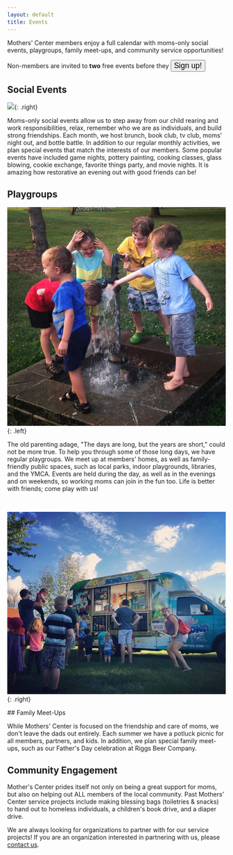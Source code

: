 ```yaml
---
layout: default
title: Events
---
```


Mothers' Center members enjoy a full calendar with moms-only social events,
playgroups, family meet-ups, and community service opportunities!

Non-members are invited to <b>two</b> free events before they
<a href="https://goo.gl/forms/ncpTYh6j67qUXPEG3" style="color: #6257aa;"><button class="highlight" style="font-size: 125%;">Sign up!</button></a>

## Social Events

![](assets/img/movies.jpg){: .right}

Moms-only social events allow us to step away from our child rearing and work
responsibilities, relax, remember who we are as individuals, and build strong
friendships. Each month, we host brunch, book club, tv club, moms' night out,
and bottle battle. In addition to our regular monthly activities, we plan
special events that match the interests of our members. Some popular events
have included game nights, pottery painting, cooking classes, glass blowing,
cookie exchange, favorite things party, and movie nights. It is amazing how
restorative an evening out with good friends can be! 

## Playgroups

![Playgroups](assets/img/playgroup2.jpg "Play groups"){: .left}

The old parenting adage, "The days are long, but the years are short," could
not be more true. To help you through some of those long days, we have regular
playgroups. We meet up at members' homes, as well as family-friendly public
spaces, such as local parks, indoor playgrounds, libraries, and the YMCA.
Events are held during the day, as well as in the evenings and on weekends, so
working moms can join in the fun too. Life is better with friends; come play
with us!

<div class="clearfix">&nbsp;</div>

<div markdown="1">

![](assets/img/kona_ice2.jpg){: .right}

<div markdown="1">
## Family Meet-Ups

While Mothers' Center is focused on the friendship and care of moms, we don't
leave the dads out entirely. Each summer we have a potluck picnic for all
members, partners, and kids. In addition, we plan special family meet-ups, such
as our Father's Day celebration at Riggs Beer Company.   

## Community Engagement

Mother's Center prides itself not only on being a great support for moms, but
also on helping out ALL members of the local community. Past Mothers' Center
service projects include making blessing bags (toiletries & snacks) to hand out
to homeless individuals, a children's book drive, and a diaper drive. 

We are always looking for organizations to partner with for our service projects! If you are an organization interested in partnering with us, please <a href="mailto:motherscenterchampaign@gmail.com">contact us</a>.

</div>
</div>
